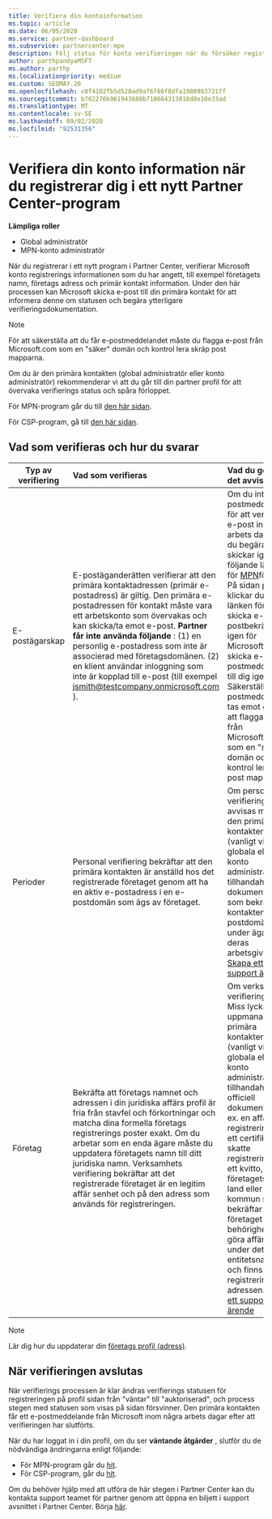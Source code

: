 ```yaml
---
title: Verifiera din kontoinformation
ms.topic: article
ms.date: 06/05/2020
ms.service: partner-dashboard
ms.subservice: partnercenter-mpn
description: Följ status för konto verifieringen när du försöker registrera dig i ett nytt Partner Center-program. Lär dig hur du anger ytterligare information, om det behövs.
author: parthpandyaMSFT
ms.author: parthp
ms.localizationpriority: medium
ms.custom: SEOMAY.20
ms.openlocfilehash: c0f4102fb5d520ad9af6f66f8dfa1980903721ff
ms.sourcegitcommit: b702276b961943688b710664313818d8e10e33ad
ms.translationtype: MT
ms.contentlocale: sv-SE
ms.lasthandoff: 09/02/2020
ms.locfileid: "92531356"
---
```

# <a name="verify-your-account-information-when-you-enroll-in-a-new-partner-center-program"></a>Verifiera din konto information när du registrerar dig i ett nytt Partner Center-program

**Lämpliga roller**

- Global administratör
- MPN-konto administratör

När du registrerar i ett nytt program i Partner Center, verifierar Microsoft konto registrerings informationen som du har angett, till exempel företagets namn, företags adress och primär kontakt information. Under den här processen kan Microsoft skicka e-post till din primära kontakt för att informera denne om statusen och begära ytterligare verifieringsdokumentation.

>[!NOTE]
>För att säkerställa att du får e-postmeddelandet måste du flagga e-post från Microsoft.com som en "säker" domän och kontrol lera skräp post mapparna.

Om du är den primära kontakten (global administratör eller konto administratör) rekommenderar vi att du går till din partner profil för att övervaka verifierings status och spåra förloppet.

För MPN-program går du till [den här sidan](https://partner.microsoft.com/pcv/accountsettings/connectedpartnerprofile).

För CSP-program, gå till [den här sidan](https://partner.microsoft.com/pcv/accountsettings/partnerprofile).


## <a name="what-is-verified-and-how-to-respond"></a>Vad som verifieras och hur du svarar

|**Typ av verifiering**   |**Vad som verifieras**   |**Vad du gör om det avvisas**   |
|----------------------------|:-----------------------------------|:--------------------------------------|
|E-postägarskap   |E-postäganderätten verifierar att den primära kontaktadressen (primär e-postadress) är giltig. Den primära e-postadressen för kontakt måste vara ett arbetskonto som övervakas och kan skicka/ta emot e-post. **Partner får inte använda följande** : (1) en personlig e-postadress som inte är associerad med företagsdomänen. (2) en klient användar inloggning som inte är kopplad till e-post (till exempel jsmith@testcompany.onmicrosoft.com ).  |Om du inte får e-postmeddelandet för att verifiera e-post inom en arbets dag, kan du begära att vi skickar igen med följande länkar: för [MPN](https://partner.microsoft.com/pcv/accountsettings/connectedpartnerprofile)för [CSP](https://partner.microsoft.com/pcv/accountsettings/partnerprofile). På sidan profil klickar du på länken för att skicka e-postbekräftelse igen för Microsoft för att skicka e-postmeddelandet till dig igen. Säkerställ att e-postmeddelandet tas emot genom att flagga e-post från Microsoft.com som en "säker" domän och kontrol lera skräp post mappar.|
|Perioder |Personal verifiering bekräftar att den primära kontakten är anställd hos det registrerade företaget genom att ha en aktiv e-postadress i en e-postdomän som ägs av företaget.|Om personal verifieringen avvisas måste den primära kontakten (vanligt vis din globala eller konto administratör) tillhandahålla dokumentation som bekräftar att kontaktens e-postdomän är under ägande av deras arbetsgivare. [Skapa ett support ärende](https://partner.microsoft.com/dashboard/support/csp/servicerequests/create?stage=2&topicid=c34a5c81-a111-476d-11a4-81c808c37a6b).|
|Företag   |Bekräfta att företags namnet och adressen i din juridiska affärs profil är fria från stavfel och förkortningar och matcha dina formella företags registrerings poster exakt. Om du arbetar som en enda ägare måste du uppdatera företagets namn till ditt juridiska namn. Verksamhets verifiering bekräftar att det registrerade företaget är en legitim affär senhet och på den adress som används för registreringen.|Om verksamhets verifieringen Miss lyckas uppmanas den primära kontakten (vanligt vis din globala eller konto administratör) att tillhandahålla officiell dokumentation, t. ex. en affärs registrering eller ett certifikat för skatte registrering eller ett kvitto, från företagets hem land eller kommun som bekräftar att företaget har behörighet att göra affärer under det entitetsnamnet och finns på registrerings adressen. [Skapa ett support ärende](https://partner.microsoft.com/dashboard/support/csp/servicerequests/create?stage=2&topicid=52ac28f3-d58f-99d9-9846-3df5a6477c54)|

>[!NOTE]
>Lär dig hur du uppdaterar din [företags profil (adress)](update-your-partner-profile.md).

## <a name="when-verification-concludes"></a>När verifieringen avslutas

När verifierings processen är klar ändras verifierings statusen för registreringen på profil sidan från "väntar" till "auktoriserad", och process stegen med statusen som visas på sidan försvinner.
Den primära kontakten får ett e-postmeddelande från Microsoft inom några arbets dagar efter att verifieringen har slutförts. 

När du har loggat in i din profil, om du ser **väntande åtgärder** , slutför du de nödvändiga ändringarna enligt följande:

- För MPN-program går du [hit](https://partner.microsoft.com/pcv/accountsettings/connectedpartnerprofile).  
- För CSP-program, går du [hit](https://partner.microsoft.com/pcv/accountsettings/partnerprofile).

Om du behöver hjälp med att utföra de här stegen i Partner Center kan du kontakta support teamet för partner genom att öppna en biljett i support avsnittet i Partner Center.  Börja [här](https://partner.microsoft.com/dashboard/support/servicerequests/create?stage=2&topicid=21655de7-7dbb-4927-33a2-f60f45feadf3).


